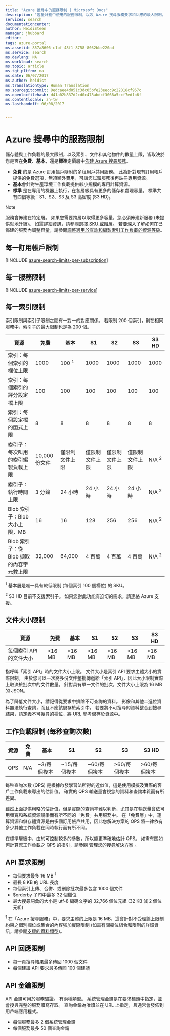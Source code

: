 ```yaml
---
title: "Azure 搜尋中的服務限制 | Microsoft Docs"
description: "容量計劃中使用的服務限制，以及 Azure 搜尋服務要求和回應的最大限制。"
services: search
documentationcenter: 
author: HeidiSteen
manager: jhubbard
editor: 
tags: azure-portal
ms.assetid: 857a8606-c1bf-48f1-8758-8032bbe220ad
ms.service: search
ms.devlang: NA
ms.workload: search
ms.topic: article
ms.tgt_pltfrm: na
ms.date: 06/07/2017
ms.author: heidist
ms.translationtype: Human Translation
ms.sourcegitcommit: 9edcaee4d051c3dc05bfe23eecc9c22818cf967c
ms.openlocfilehash: d41a02b837d2cd0c478abdcf3068a5ccf7ed1b6f
ms.contentlocale: zh-tw
ms.lasthandoff: 06/08/2017


---
```

<a id="service-limits-in-azure-search" class="xliff"></a>

# Azure 搜尋中的服務限制
儲存體與工作負載的最大限制，以及索引、文件和其他物件的數量上限，皆取決於您是否在**免費**、**基本**，還是**標準**定價層中[佈建 Azure 搜尋服務](search-create-service-portal.md)。

* **免費** 的是 Azure 訂用帳戶隨附的多租用戶共用服務。 此為針對現有訂用帳戶提供的免費選項，無須額外費用，可讓您試驗服務後再註冊專用資源。
* **基本**會針對生產環境工作負載提供較小規模的專用計算資源。
* **標準** 是在專用的機器上執行，在各層級具有更多的儲存和處理容量。 標準共有四個等級︰S1、S2、S3 及 S3 高密度 (S3 HD)。

> [!NOTE]
> 服務會佈建在特定層。 如果您需要跨層以取得更多容量，您必須佈建新服務 (未提供就地升級)。 如需詳細資訊，請參閱[選擇 SKU 或階層](search-sku-tier.md)。 若要深入了解如何在已佈建的服務內調整容量，請參閱[調整適用於查詢和編製索引工作負載的資源等級](search-capacity-planning.md)。
>

<a id="per-subscription-limits" class="xliff"></a>

## 每一訂用帳戶限制
[!INCLUDE [azure-search-limits-per-subscription](../../includes/azure-search-limits-per-subscription.md)]

<a id="per-service-limits" class="xliff"></a>

## 每一服務限制
[!INCLUDE [azure-search-limits-per-service](../../includes/azure-search-limits-per-service.md)]

<a id="per-index-limits" class="xliff"></a>

## 每一索引限制
索引限制與索引子限制之間有一對一的對應關係。 若限制 200 個索引，則在相同服務中，索引子的最大限制也是為 200 個。

| 資源 | 免費 | 基本 | S1 | S2 | S3 | S3 HD |
| --- | --- | --- | --- | --- | --- | --- |
| 索引︰每個索引的欄位上限 |1000 |100 <sup>1</sup> |1000 |1000 |1000 |1000 |
| 索引：每個索引的評分設定檔上限 |100 |100 |100 |100 |100 |100 |
| 索引：每個設定檔的函式上限 |8 |8 |8 |8 |8 |8 |
| 索引子︰每次叫用的索引編製負載上限 |10,000 份文件 |僅限制文件上限 |僅限制文件上限 |僅限制文件上限 |僅限制文件上限 |N/A <sup>2</sup> |
| 索引子︰執行時間上限 |3 分鐘 |24 小時 |24 小時 |24 小時 |24 小時 |N/A <sup>2</sup> |
| Blob 索引子︰Blob 大小上限，MB |16 |16 |128 |256 |256 |N/A <sup>2</sup> |
| Blob 索引子︰從 Blob 擷取的內容字元數上限 |32,000 |64,000 |4 百萬 |4 百萬 |4 百萬 |N/A <sup>2</sup> |

<sup>1</sup> 基本層是唯一具有較低限制 (每個索引 100 個欄位) 的 SKU。

<sup>2</sup> S3 HD 目前不支援索引子。 如果您對此功能有迫切的需求，請連絡 Azure 支援。

<a id="document-size-limits" class="xliff"></a>

## 文件大小限制
| 資源 | 免費 | 基本 | S1 | S2 | S3 | S3 HD |
| --- | --- | --- | --- | --- | --- | --- |
| 每個索引 API 的文件大小 |<16 MB |<16 MB |<16 MB |<16 MB |<16 MB |<16 MB |

指呼叫「索引 API」時的文件大小上限。 文件大小是索引 API 要求主體大小的實際限制。 由於您可以一次將多份文件整批傳遞給「索引 API」，因此大小限制實際上取決於批次中的文件數量。 針對具有單一文件的批次，文件大小上限為 16 MB 的 JSON。

為了降低文件大小，請記得從要求中排除不可查詢的資料。 影像和其他二進位資料無法執行查詢，而且不應該儲存於索引中。 若要將不可搜尋的資料整合到搜尋結果，請定義不可搜尋的欄位，將 URL 參考儲存於資源中。

<a id="workload-limits-queries-per-second" class="xliff"></a>

## 工作負載限制 (每秒查詢次數)
| 資源 | 免費 | 基本 | S1 | S2 | S3 | S3 HD |
| --- | --- | --- | --- | --- | --- | --- |
| QPS |N/A  |~3/每個複本 |~15/每個複本 |~60/每個複本 |>60/每個複本 |>60/每個複本 |

每秒查詢次數 (QPS) 是根據啟發學習法所得的近似值，這是使用模擬及實際的客戶工作負載來導出的估計值。 確實的 QPS 輸送量會視您的資料和查詢本質而有所差異。

雖然上面提供粗略的估計值，但是實際的查詢率難以判斷，尤其是在輸送量會依可用頻寬和系統資源競爭而有所不同的「免費」共用服務中。 在「免費層」中，運算資源和儲存體資源是由多個訂用帳戶共用，因此您解決方案的 QPS 將一律依有多少其他工作負載在同時執行而有所不同。

在標準層級中，由於可控制較多的參數，所以能更準確地估計 QPS。 如需有關如何計算您工作負載之 QPS 的指引，請參閱 [管理您的搜尋解決方案](search-manage.md) 。

<a id="api-request-limits" class="xliff"></a>

## API 要求限制
* 每個要求最多 16 MB <sup>1</sup>
* 最長 8 KB 的 URL 長度
* 每個索引上傳、合併、或刪除批次最多包含 1000 個文件
* $orderby 子句中最多 32 個欄位
* 最大搜尋詞彙的大小是 utf-8 編碼文字的 32,766 個位元組 (32 KB 減 2 個位元組)

<sup>1</sup> 在「Azure 搜尋服務」中，要求主體的上限是 16 MB，這會針對不受理論上限制約束之個別欄位或集合的內容強加實際限制 (如需有關欄位組合和限制的詳細資訊，請參閱[支援的資料類型](https://msdn.microsoft.com/library/azure/dn798938.aspx))。

<a id="api-response-limits" class="xliff"></a>

## API 回應限制
* 每一頁搜尋結果最多傳回 1000 個文件
* 每個建議 API 要求最多傳回 100 個建議

<a id="api-key-limits" class="xliff"></a>

## API 金鑰限制
API 金鑰可用於服務驗證。 有兩種類型。 系統管理金鑰是在要求標頭中指定，並會授與完整的服務讀寫存取。 查詢金鑰為唯讀並在 URL 上指定，且通常會發佈到用戶端應用程式。

* 每個服務最多 2 個系統管理金鑰
* 每個服務最多 50 個查詢金鑰

